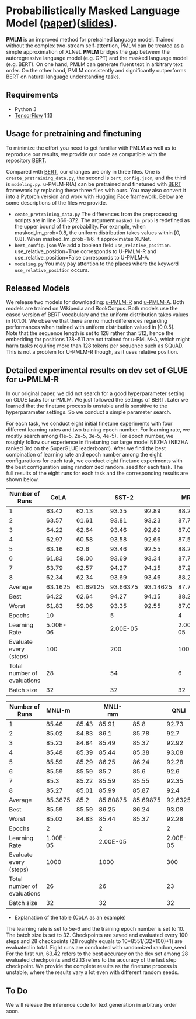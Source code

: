 
# Probabilistically Masked Language Model ([paper](https://arxiv.org/pdf/2004.11579.pdf))([slides]()).
**PMLM** is an improved method for pretrained language model. Trained without the complex two-stream self-attention, PMLM can be treated as a simple approximation of XLNet.
**PMLM** bridges the gap between the autoregressive language model (e.g. GPT) and the masked language model (e.g. BERT). 
On one hand, PMLM can generate fluent text in arbitrary text order. On the other hand, PMLM consistently and significantly 
outperforms BERT on natural language understanding tasks. 


## Requirements
* Python 3
* [TensorFlow](https://www.tensorflow.org/) 1.13

## Usage for pretraining and finetuning
To minimize the effort you need to get familiar with PMLM as well as to reproduce our results, we provide our code as compatible with the repository [BERT](https://github.com/google-research/bert). 

Compared with [BERT](https://github.com/google-research/bert), our changes are only in three files. One is ```create_pretraining_data.py```, the second is ```bert_config.json```, and the third is ```modeling.py```. 
u-PMLM-R(A) can be pretrained and finetuned with [BERT](https://github.com/google-research/bert) framework by replacing these three files with ours. 
You may also convert it into a Pytorch version and work with [Hugging Face](https://huggingface.co/) framework.  Below are some descriptions of the files we provide. 
* ```ceate_pretraining_data.py``` The differences from the preprocessing scripts are in line 369-372. The argument ```masked_lm_prob``` is redefined as the upper bound of the probability. 
For example, when masked_lm_prob=0.8, the uniform distribution takes values within [0, 0.8]. When masked_lm_prob=1/6, it approximates XLNet.
* ```bert_config.json``` We add a boolean field ```use_relative_position```. use_relative_position=True corresponds to U-PMLM-R and use_relative_position=False corresponds to U-PMLM-A.
* ```modeling.py``` You may pay attention to the places where the keyword ```use_relative_position``` occurs.


## Released Models
We release two models for downloading: [u-PMLM-R](https://drive.google.com/file/d/1SdytT4TQVIOUcbCQfGSSA067mde0ytA3/view?usp=sharing) and [u-PMLM-A](https://drive.google.com/file/d/15yBa896-1RpsJJB8mKCmy14Xi8gRFAii/view?usp=sharing). Both models are trained on Wikipedia and BookCorpus. Both models use the cased version of BERT vocabulary and the uniform distribution takes values in [0.1.0]. 
We observe that there are no much differences regarding performances when trained with uniform distribution valued in [0,0.5].  
Note that the sequence length is set to 128 rather than 512, hence the embedding for positions 128~511 are not trained for u-PMLM-A, which might harm tasks requiring more than 128 tokens per sequence such as SQuAD. This is not a problem for U-PMLM-R though, as it uses relative position.

## Detailed  experimental results on dev set of GLUE for u-PMLM-R
In our original paper, we did not search for a good hyperparameter setting on GLUE tasks for u-PMLM. We just followed the settings of BERT. 
Later we learned that the finetune process is unstable and is sensitive to the hyperparameter settings. So we conduct a simple parameter search.

For each task, we conduct eight initial finetune experiments with four different learning rates and two training epoch number. 
For learning rate, we mostly search among (1e-5, 2e-5, 3e-5, 4e-5). For epoch number, we roughly follow our experience in finetuning our large model NEZHA
(NEZHA ranked 3rd on the SuperGLUE leaderboard). After we find the best combination of learning rate and epoch number among the eight configurations for each task, 
we conduct eight finetune experiments with the best configuration using randomized random_seed for each task. The full results of the eight runs for each task and the corresponding results are shown below.

| Number of Runs              | CoLA     |          | SST-2    |          | MRPC     |         | STS-B    |        | QQP      |          |
|-----------------------------|----------|----------|----------|----------|----------|---------|----------|--------|----------|----------|
| 1                           | 63.42    | 62.13    | 93.35    | 92.89    | 88.24    | 87.75   | 90.58    | 90.58  | 91.38    | 91.25    |
| 2                           | 63.57    | 61.61    | 93.81    | 93.23    | 87.75    | 87.75   | 90.46    | 90.35  | 91.55    | 91.52    |
| 3                           | 64.22    | 62.64    | 93.46    | 92.89    | 87.01    | 86.76   | 91.14    | 91.14  | 91.33    | 91.33    |
| 4                           | 62.97    | 60.58    | 93.58    | 92.66    | 87.5     | 87.5    | 90.1     | 90.06  | 91.34    | 91.29    |
| 5                           | 63.16    | 62.6     | 93.46    | 92.55    | 88.24    | 87.99   | 90.51    | 90.19  | 91.49    | 91.45    |
| 6                           | 61.83    | 59.06    | 93.69    | 93.34    | 87.75    | 87.5    | 90.94    | 90.92  | 91.39    | 91.36    |
| 7                           | 63.79    | 62.57    | 94.27    | 94.15    | 87.25    | 86.76   | 90.7     | 90.69  | 91.34    | 91.33    |
| 8                           | 62.34    | 62.34    | 93.69    | 93.46    | 88.24    | 87.25   | 90.22    | 89.87  | 91.42    | 91.38    |
| Average                     | 63.1625  | 61.69125 | 93.66375 | 93.14625 | 87.7475  | 87.4075 | 90.58125 | 90.475 | 91.405   | 91.36375 |
| Best                        | 64.22    | 62.64    | 94.27    | 94.15    | 88.24    | 87.99   | 91.14    | 91.14  | 91.55    | 91.52    |
| Worst                       | 61.83    | 59.06    | 93.35    | 92.55    | 87.01    | 86.76   | 90.1     | 89.87  | 91.33    | 91.25    |
| Epochs                      | 10       |          | 5        |          | 4        |         | 9        |        | 10       |          |
| Learning Rate               | 5.00E-06 |          | 2.00E-05 |          | 2.00E-05 |         | 2.00E-05 |        | 2.00E-05 |          |
| Evaluate every (steps)            | 100      |          | 200      |          | 100      |         | 100      |        | 3000     |          |
| Total number of evaluations | 28       |          | 54       |          | 6        |         | 18       |        | 39       |          |
| Batch size                  | 32       |          | 32       |          | 32       |         | 32       |        | 32       |          |

| Number of Runs              | MNLI-m   |       | MNLI-mm  |          | QNLI     |          | RTE             |                |
|-----------------------------|----------|-------|----------|----------|----------|----------|-----------------|----------------|
| 1                           | 85.46    | 85.43 | 85.91    | 85.8     | 92.73    | 92.53    | 77.26           | 75.81          |
| 2                           | 85.02    | 84.83 | 86.1     | 85.78    | 92.7     | 92.6     | 72.92           | 72.56          |
| 3                           | 85.23    | 84.84 | 85.49    | 85.37    | 92.92    | 92.92    | 78              | 78             |
| 4                           | 85.48    | 85.39 | 85.44    | 85.38    | 93.08    | 93.08    | 74.01           | 73.65          |
| 5                           | 85.59    | 85.29 | 86.25    | 86.24    | 92.28    | 92.2     | 74.73           | 74.37          |
| 6                           | 85.59    | 85.59 | 85.7     | 85.6     | 92.6     | 92.51    | 66.79(excluded) | 65.7(excluded) |
| 7                           | 85.3     | 85.22 | 85.59    | 85.55    | 92.35    | 92.09    | 77.26           | 77.26          |
| 8                           | 85.27    | 85.01 | 85.99    | 85.87    | 92.4     | 92.18    | 74.37           | 74.37          |
| Average                     | 85.3675  | 85.2  | 85.80875 | 85.69875 | 92.6325  | 92.51375 | 75.50714        | 75.14571       |
| Best                        | 85.59    | 85.59 | 86.25    | 86.24    | 93.08    | 93.08    | 78              | 78             |
| Worst                       | 85.02    | 84.83 | 85.44    | 85.37    | 92.28    | 92.09    | 72.92           | 72.56          |
| Epochs                      | 2        |       | 2        |          | 2        |          | 4               |                |
| Learning Rate               | 1.00E-05 |       | 2.00E-05 |          | 2.00E-05 |          | 1.00E-05        |                |
| Evaluate every (steps)        | 1000     |       | 1000     |          | 300      |          | 100             |                |
| Total number of evaluations | 26       |       | 26       |          | 23       |          | 5               |                |
| Batch size                  | 32       |       | 32       |          | 32       |          | 32              |                |

* Explanation of the table (CoLA as an example)

The learning rate is set to 5e-6 and the training epoch number is set to 10. The batch size is set to 32. 
Checkpoints are saved and evaluated every 100 steps and 28 checkpoints (28 roughly equals to 10\*8551/(32\*100)+1) are evaluated in total. Eight runs are conducted with randomized random_seed. 
For the first run, 63.42 refers to the best accuracy on the dev set among 28 evaluated checkpoints and
 62.13 refers to the accuracy of the last step checkpoint. We provide the complete results as the finetune process is unstable, where the results vary a lot even with different random seeds.

## To Do
We will release the inference code for text generation in arbitrary order soon.
